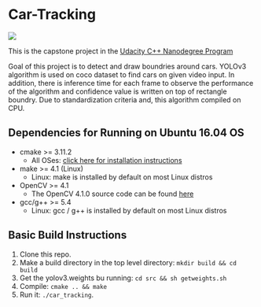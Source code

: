 # Car-Tracking

<img src="data/detected_cars.gif"/>

This is the capstone project in the [Udacity C++ Nanodegree Program](https://www.udacity.com/course/c-plus-plus-nanodegree--nd213)

Goal of this project is to detect and draw boundries around cars. YOLOv3 algorithm is used on coco dataset to find cars on given video input. In addition, there is inference time for each frame to observe the performance of the algorithm and confidence value is written on top of rectangle boundry. Due to standardization criteria and, this algorithm compiled on CPU.

## Dependencies for Running on Ubuntu 16.04 OS
* cmake >= 3.11.2
  * All OSes: [click here for installation instructions](https://cmake.org/install/)
* make >= 4.1 (Linux)
  * Linux: make is installed by default on most Linux distros
* OpenCV >= 4.1
  * The OpenCV 4.1.0 source code can be found [here](https://github.com/opencv/opencv/tree/4.1.0)
* gcc/g++ >= 5.4
  * Linux: gcc / g++ is installed by default on most Linux distros

## Basic Build Instructions

1. Clone this repo.
2. Make a build directory in the top level directory: `mkdir build && cd build`
3. Get the yolov3.weights bu running: `cd src && sh getweights.sh`
4. Compile: `cmake .. && make`
5. Run it: `./car_tracking`.

